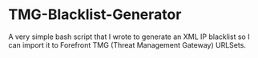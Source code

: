 # TMG-Blacklist-Generator
A very simple bash script that I wrote to generate an XML IP blacklist so I can import it to Forefront TMG (Threat Management Gateway) URLSets. 

